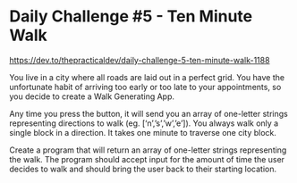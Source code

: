 # Daily Challenge #5 - Ten Minute Walk

https://dev.to/thepracticaldev/daily-challenge-5-ten-minute-walk-1188

You live in a city where all roads are laid out in a perfect grid. You have the unfortunate habit of arriving too early or too late to your appointments, so you decide to create a Walk Generating App.

Any time you press the button, it will send you an array of one-letter strings representing directions to walk (eg. [‘n’,’s’,’w’,’e’]). You always walk only a single block in a direction. It takes one minute to traverse one city block.

Create a program that will return an array of one-letter strings representing the walk. The program should accept input for the amount of time the user decides to walk and should bring the user back to their starting location.
